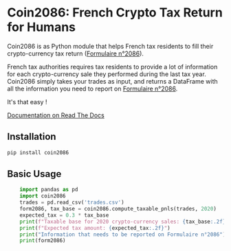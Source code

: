 # Coin2086: French Crypto Tax Return for Humans #

Coin2086 is as Python module that helps French tax residents to fill their
crypto-currency tax return ([Formulaire n°2086](https://www.impots.gouv.fr/portail/formulaire/2086/declaration-des-plus-ou-moins-values-de-cessions-dactifs-numeriques)).

French tax authorities requires tax residents to provide a lot of information
for each crypto-currency sale they performed during the last tax year.
Coin2086 simply takes your trades as input, and returns a DataFrame with all
the information you need to report on [Formulaire n°2086](https://www.impots.gouv.fr/portail/formulaire/2086/declaration-des-plus-ou-moins-values-de-cessions-dactifs-numeriques).

It's that easy !

[Documentation on Read The Docs](https://coin2086.readthedocs.io)

## Installation ##

```sh
pip install coin2086
```

## Basic Usage ##

```python
    import pandas as pd
    import coin2086
    trades = pd.read_csv('trades.csv')
    form2086, tax_base = coin2086.compute_taxable_pnls(trades, 2020)
    expected_tax = 0.3 * tax_base
    print(f"Taxable base for 2020 crypto-currency sales: {tax_base:.2f}")
    print(f"Expected tax amount: {expected_tax:.2f}")
    print("Information that needs to be reported on Formulaire n°2086")
    print(form2086)
```
